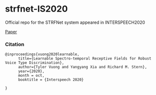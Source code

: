 # strfnet-IS2020
Official repo for the STRFNet system appeared in INTERSPEECH2020


[Paper](http://www.interspeech2020.org/index.php?m=content&c=index&a=show&catid=311&id=712)

### Citation
```
@inproceedings{vuong2020learnable,
      title={Learnable Spectro-temporal Receptive Fields for Robust Voice Type Discrimination}, 
      author={Tyler Vuong and Yangyang Xia and Richard M. Stern},
      year={2020},
      month = oct,
      booktitle = {Interspeech 2020}
     
}

```
